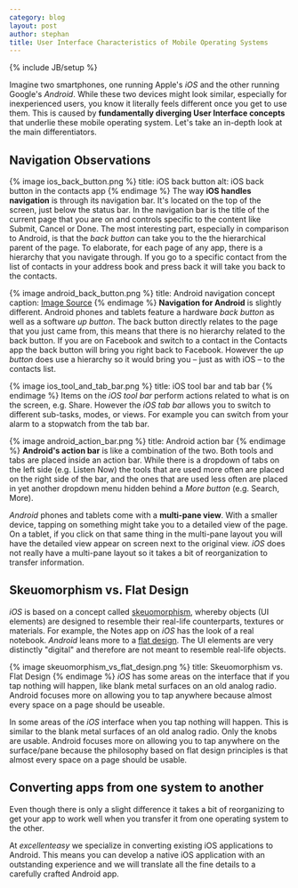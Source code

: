 ```yaml
---
category: blog
layout: post
author: stephan
title: User Interface Characteristics of Mobile Operating Systems
---
```

{% include JB/setup %}

Imagine two smartphones, one running Apple's *iOS* and the other running Google's *Android*. While these two devices might look similar, especially for inexperienced users, you know it literally feels different once you get to use them. This is caused by **fundamentally diverging User Interface concepts** that underlie these mobile operating system. Let's take an in-depth look at the main differentiators.

## Navigation Observations

{% image ios_back_button.png %}
  title: iOS back button
  alt: iOS back button in the contacts app
{% endimage %}
The way **iOS handles navigation** is through its navigation bar. It's located on the top of the screen, just below the status bar. In the navigation bar is the title of the current page that you are on and controls specific to the content like Submit, Cancel or Done. The most interesting part, especially in comparison to Android, is that the *back button* can take you to the the hierarchical parent of the page. To elaborate, for each page of any app, there is a hierarchy that you navigate through. If you go to a specific contact from the list of contacts in your address book and press back it will take you back to the contacts.

{% image android_back_button.png %}
  title: Android navigation concept
  caption: [Image Source](http://developer.android.com/design/patterns/navigation.html)
{% endimage %}
**Navigation for Android** is slightly different. <!-- more --><span id="more"></span>Android phones and tablets feature a hardware *back button* as well as a software *up button*. The back button directly relates to the page that you just came from, this means that there is no hierarchy related to the back button. If you are on Facebook and switch to a contact in the Contacts app the back button will bring you right back to Facebook. However the *up button* does use a hierarchy so it would bring you – just as with iOS – to the contacts list.

{% image ios_tool_and_tab_bar.png %}
  title: iOS tool bar and tab bar
{% endimage %}
Items on the *iOS tool bar* perform actions related to what is on the screen, e.g. Share. However the *iOS tab bar* allows you to switch to different sub-tasks, modes, or views. For example you can switch from your alarm to a stopwatch from the tab bar.

{% image android_action_bar.png %}
 title: Android action bar
{% endimage %}
**Android's action bar** is like a combination of the two. Both tools and tabs are placed inside an action bar. While there is a dropdown of tabs on the left side (e.g. Listen Now) the tools that are used more often are placed on the right side of the bar, and the ones that are used less often are placed in yet another dropdown menu hidden behind a *More button* (e.g. Search, More).

*Android* phones and tablets come with a **multi-pane view**. With a smaller device, tapping on something might take you to a detailed view of the page. On a tablet, if you click on that same thing in the multi-pane layout you will have the detailed view appear on screen next to the original view. *iOS* does not really have a multi-pane layout so it takes a bit of reorganization to transfer information.


## Skeuomorphism vs. Flat Design

*iOS* is based on a concept called [skeuomorphism](http://en.wikipedia.org/wiki/Skeuomorph), whereby objects (UI elements) are designed to resemble their real-life counterparts, textures or materials. For example, the Notes app on *iOS* has the look of a real notebook. *Android* leans more to a [flat design](http://fltdsgn.com/). The UI elements are very distinctly "digital" and therefore are not meant to resemble real-life objects.

{% image skeuomorphism_vs_flat_design.png %}
 title: Skeuomorphism vs. Flat Design
{% endimage %}
*iOS* has some areas on the interface that if you tap nothing will happen, like blank metal surfaces on an old analog radio. Android focuses more on allowing you to tap anywhere because almost every space on a page should be useable.

In some areas of the *iOS* interface when you tap nothing will happen. This is similar to the blank metal surfaces of an old analog radio. Only the knobs are usable. Android focuses more on allowing you to tap anywhere on the surface/pane because the philosophy based on flat design principles is that almost every space on a page should be usable.

## Converting apps from one system to another

Even though there is only a slight difference it takes a bit of reorganizing to get your app to work well when you transfer it from one operating system to the other.

At *excellenteasy* we specialize in converting existing iOS applications to Android. This means you can develop a native iOS application with an outstanding experience and we will translate all the fine details to a carefully crafted Android app.
